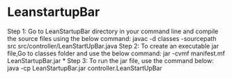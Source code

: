 # LeanstartupBar
Step 1: Go to LeanStartupBar directory in your command line and compile the source files using the below command:
        javac -d classes -sourcepath src src/controller/LeanStartUpBar.java
Step 2: To create an executable jar file,Go to classes folder and use the below command:
        jar -cvmf manifest.mf LeanStartupBar.jar *
Step 3: To run the jar file, use the command below:
        java -cp LeanStartupBar.jar controller.LeanStartUpBar
